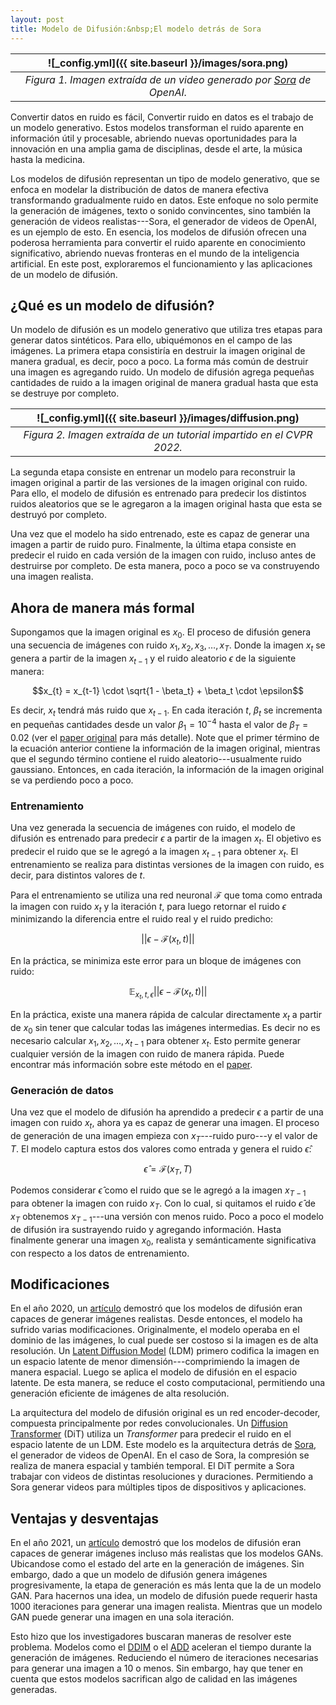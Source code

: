 ```yaml
---
layout: post
title: Modelo de Difusión:&nbsp;El modelo detrás de Sora
---
```


| ![_config.yml]({{ site.baseurl }}/images/sora.png) | 
|:--:| 
| *Figura 1. Imagen extraída de un video generado por  <a href="https://openai.com/sora">Sora</a> de OpenAI.* |
  
Convertir datos en ruido es fácil, Convertir ruido en datos es el trabajo de un modelo generativo. Estos modelos transforman el ruido aparente en información útil y procesable, abriendo nuevas oportunidades para la innovación en una amplia gama de disciplinas, desde el arte, la música hasta la medicina. 

Los modelos de difusión representan un tipo de modelo generativo, que se enfoca en modelar la distribución de datos de manera efectiva transformando gradualmente ruido en datos. Este enfoque no solo permite la generación de imágenes, texto o sonido convincentes, sino también la generación de videos realistas---Sora, el generador de videos de OpenAI, es un ejemplo de esto. En esencia, los modelos de difusión ofrecen una poderosa herramienta para convertir el ruido aparente en conocimiento significativo, abriendo nuevas fronteras en el mundo de la inteligencia artificial. En este post, exploraremos el funcionamiento y las aplicaciones de un modelo de difusión.

## ¿Qué es un modelo de difusión?

Un modelo de difusión es un modelo generativo que utiliza tres etapas para generar datos sintéticos. Para ello, ubiquémonos en el campo de las imágenes. La primera etapa consistiría en destruir la imagen original de manera gradual, es decir, poco a poco. La forma más común de destruir una imagen es agregando ruido. Un modelo de difusión agrega pequeñas cantidades de ruido a la imagen original de manera gradual hasta que esta se destruye por completo. 

| ![_config.yml]({{ site.baseurl }}/images/diffusion.png) | 
|:--:| 
| *Figura 2. Imagen extraída de un tutorial impartido en el CVPR 2022.* |

La segunda etapa consiste en entrenar un modelo para reconstruir la imagen original a partir de las versiones de la imagen original con ruido. Para ello, el modelo de difusión es entrenado para predecir los distintos ruidos aleatorios que se le agregaron a la imagen original hasta que esta se destruyó por completo. 

Una vez que el modelo ha sido entrenado, este es capaz de generar una imagen a partir de ruido puro. Finalmente, la última etapa consiste en predecir el ruido en cada versión de la imagen con ruido, incluso antes de destruirse por completo. De esta manera, poco a poco se va construyendo una imagen realista.

## Ahora de manera más formal

Supongamos que la imagen original es $x_0$. El proceso de difusión genera una secuencia de imágenes con ruido $x_1, x_2, x_3, \ldots, x_T$. Donde la imagen $x_{t}$ se genera a partir de la imagen $x_{t-1}$ y el ruido aleatorio $\epsilon$ de la siguiente manera:

$$x_{t} = x_{t-1} \cdot \sqrt{1 - \beta_t} + \beta_t \cdot \epsilon$$

Es decir, $x_{t}$ tendrá más ruido que $x_{t-1}$. En cada iteración $t$, $\beta_t$ se incrementa en pequeñas cantidades desde un valor $\beta_1=10^{-4}$ hasta el valor de $\beta_T=0.02$ (ver el [paper original](https://arxiv.org/abs/2006.11239) para más detalle). Note que el primer término de la ecuación anterior contiene la información de la imagen original, mientras que el segundo término contiene el ruido aleatorio---usualmente ruido gaussiano. Entonces, en cada iteración, la información de la imagen original se va perdiendo poco a poco. 

### Entrenamiento

Una vez generada la secuencia de imágenes con ruido, el modelo de difusión es entrenado para predecir $\epsilon$ a partir de la imagen $x_t$. El objetivo es predecir el ruido que se le agregó a la imagen $x_{t-1}$ para obtener $x_t$. El entrenamiento se realiza para distintas versiones de la imagen con ruido, es decir, para distintos valores de $t$. 

Para el entrenamiento se utiliza una red neuronal $\mathcal{F}$ que toma como entrada la imagen con ruido $x_t$ y la iteración $t$, para luego retornar el ruido $\epsilon$ minimizando la diferencia entre el ruido real y el ruido predicho:

$$||\epsilon-\mathcal{F}(x_t, t)||$$

En la práctica, se minimiza este error para un bloque de imágenes con ruido:

$$\mathbb{E}_{x_t,t,\epsilon}||\epsilon-\mathcal{F}(x_t, t)||$$

En la práctica, existe una manera rápida de calcular directamente $x_t$ a partir de $x_0$ sin tener que calcular todas las imágenes intermedias. Es decir no es necesario calcular $x_1, x_2, \ldots, x_{t-1}$ para obtener $x_t$. Esto permite generar cualquier versión de la imagen con ruido de manera rápida. Puede encontrar más información sobre este método en el [paper](https://arxiv.org/abs/2006.11239).

### Generación de datos

Una vez que el modelo de difusión ha aprendido a predecir $\epsilon$ a partir de una imagen con ruido $x_t$, ahora ya es capaz de generar una imagen. El proceso de generación de una imagen empieza con $x_T$---ruido puro---y el valor de $T$. El modelo captura estos dos valores como entrada y genera el ruido $\hat{\epsilon}$:

$$\hat{\epsilon}=\mathcal{F}(x_T, T)$$

Podemos considerar $\hat{\epsilon}$ como el ruido que se le agregó a la imagen $x_{T-1}$ para obtener la imagen con ruido $x_T$. Con lo cual, si quitamos el ruido $\hat{\epsilon}$ de $x_T$ obtenemos $x_{T-1}$---una versión con menos ruido. Poco a poco el modelo de difusión ira sustrayendo ruido y agregando información. Hasta finalmente generar una imagen $x_0$, realista y semánticamente significativa con respecto a los datos de entrenamiento.

## Modificaciones

En el año 2020, un [artículo](https://arxiv.org/abs/2006.11239) demostró que los modelos de difusión eran capaces de generar imágenes realistas. Desde entonces, el modelo ha sufrido varias modificaciones. Originalmente, el modelo operaba en el dominio de las imágenes, lo cual puede ser costoso si la imagen es de alta resolución. Un [Latent Diffusion Model](https://arxiv.org/abs/2112.10752) (LDM) primero codifica la imagen en un espacio latente de menor dimensión---comprimiendo la imagen de manera espacial. Luego se aplica el modelo de difusión en el espacio latente. De esta manera, se reduce el costo computacional, permitiendo una generación eficiente de imágenes de alta resolución.

La arquitectura del modelo de difusión original es un red encoder-decoder, compuesta principalmente por redes convolucionales. Un [Diffusion Transformer](https://arxiv.org/abs/2212.09748) (DiT) utiliza un *Transformer* para predecir el ruido en el espacio latente de un LDM. Este modelo es la arquitectura detrás de [Sora](https://openai.com/sora), el generador de videos de OpenAI. En el caso de Sora, la compresión se realiza de manera espacial y también temporal. El DiT permite a Sora trabajar con videos de distintas resoluciones y duraciones. Permitiendo a Sora generar videos para múltiples tipos de dispositivos y aplicaciones.

## Ventajas y desventajas

En el año 2021, un [artículo](https://arxiv.org/abs/2105.05233) demostró que los modelos de difusión eran capaces de generar imágenes incluso más realistas que los modelos GANs. Ubicandose como el estado del arte en la generación de imágenes. Sin embargo, dado a que un modelo de difusión genera imágenes progresivamente, la etapa de generación es más lenta que la de un modelo GAN. Para hacernos una idea, un modelo de difusión puede requerir hasta 1000 iteraciones para generar una imagen realista. Mientras que un modelo GAN puede generar una imagen en una sola iteración.


 Esto hizo que los investigadores buscaran maneras de resolver este problema. Modelos como el [DDIM](https://arxiv.org/abs/2010.02502) o el [ADD](https://arxiv.org/abs/2311.17042) aceleran el tiempo durante la generación de imágenes. Reduciendo el número de iteraciones necesarias para generar una imagen a 10 o menos. Sin embargo, hay que tener en cuenta que estos modelos sacrifican algo de calidad en las imágenes generadas.